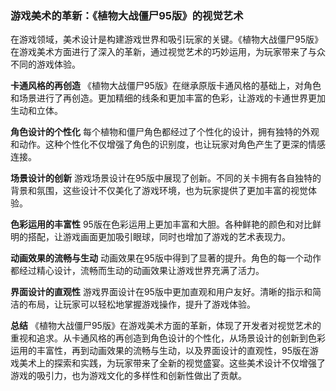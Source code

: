 ### 游戏美术的革新：《植物大战僵尸95版》的视觉艺术

在游戏领域，美术设计是构建游戏世界和吸引玩家的关键。《植物大战僵尸95版》在游戏美术方面进行了深入的革新，通过视觉艺术的巧妙运用，为玩家带来了与众不同的游戏体验。

**卡通风格的再创造**
《植物大战僵尸95版》在继承原版卡通风格的基础上，对角色和场景进行了再创造。更加精细的线条和更加丰富的色彩，让游戏的卡通世界更加生动和立体。

**角色设计的个性化**
每个植物和僵尸角色都经过了个性化的设计，拥有独特的外观和动作。这种个性化不仅增强了角色的识别度，也让玩家对角色产生了更深的情感连接。

**场景设计的创新**
游戏场景设计在95版中展现了创新。不同的关卡拥有各自独特的背景和氛围，这些设计不仅美化了游戏环境，也为玩家提供了更加丰富的视觉体验。

**色彩运用的丰富性**
95版在色彩运用上更加丰富和大胆。各种鲜艳的颜色和对比鲜明的搭配，让游戏画面更加吸引眼球，同时也增加了游戏的艺术表现力。

**动画效果的流畅与生动**
动画效果在95版中得到了显著的提升。角色的每一个动作都经过精心设计，流畅而生动的动画效果让游戏世界充满了活力。

**界面设计的直观性**
游戏界面设计在95版中更加直观和用户友好。清晰的指示和简洁的布局，让玩家可以轻松地掌握游戏操作，提升了游戏体验。

**总结**
《植物大战僵尸95版》在游戏美术方面的革新，体现了开发者对视觉艺术的重视和追求。从卡通风格的再创造到角色设计的个性化，从场景设计的创新到色彩运用的丰富性，再到动画效果的流畅与生动，以及界面设计的直观性，95版在游戏美术上的探索和实践，为玩家带来了全新的视觉盛宴。这些美术设计不仅增强了游戏的吸引力，也为游戏文化的多样性和创新性做出了贡献。